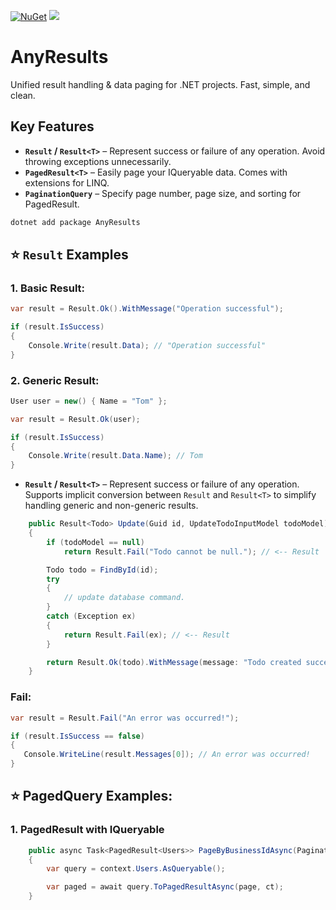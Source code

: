<a href="https://www.nuget.org/packages/AnyResults/" target="_blank"><img src="https://img.shields.io/nuget/v/AnyResults.svg" alt="NuGet" /></a>
<a href="https://www.nuget.org/packages/AnyResults" target="_blank"><img src="https://img.shields.io/nuget/dt/AnyResults"/></a>
# AnyResults

Unified result handling & data paging for .NET projects. Fast, simple, and clean.

## Key Features

- **`Result` / `Result<T>`** – Represent success or failure of any operation. Avoid throwing exceptions unnecessarily.
- **`PagedResult<T>`** – Easily page your IQueryable data. Comes with extensions for LINQ.
- **`PaginationQuery`** – Specify page number, page size, and sorting for PagedResult.

```bash
dotnet add package AnyResults
```

## ⭐ `Result` Examples
### 1. Basic Result:
```csharp
var result = Result.Ok().WithMessage("Operation successful");

if (result.IsSuccess)
{
    Console.Write(result.Data); // "Operation successful"
}
```
### 2. Generic Result:
```csharp
User user = new() { Name = "Tom" };

var result = Result.Ok(user);

if (result.IsSuccess)
{
    Console.Write(result.Data.Name); // Tom
}
```
- **`Result` / `Result<T>`** – Represent success or failure of any operation. Supports implicit conversion between `Result` and `Result<T>` to simplify handling generic and non-generic results.
```csharp
    public Result<Todo> Update(Guid id, UpdateTodoInputModel todoModel)
    {
        if (todoModel == null)
            return Result.Fail("Todo cannot be null."); // <-- Result

        Todo todo = FindById(id);
        try
        {
            // update database command.
        }
        catch (Exception ex)
        {
            return Result.Fail(ex); // <-- Result
        }

        return Result.Ok(todo).WithMessage(message: "Todo created successfully!"); // <-- Result
    }
```


### Fail:
```csharp
var result = Result.Fail("An error was occurred!");

if (result.IsSuccess == false)
{
   Console.WriteLine(result.Messages[0]); // An error was occurred!
}
```
## ⭐ PagedQuery Examples:
### 1. PagedResult with IQueryable
```csharp
    public async Task<PagedResult<Users>> PageByBusinessIdAsync(PaginationQuery page)
    {
        var query = context.Users.AsQueryable();

        var paged = await query.ToPagedResultAsync(page, ct);
    }
```
